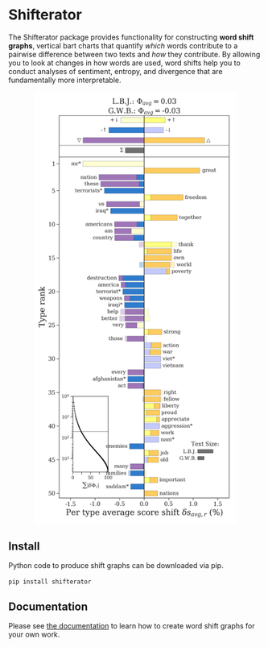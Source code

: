 # Shifterator

The Shifterator package provides functionality for constructing **word shift graphs**, vertical bart charts that quantify *which* words contribute to a pairwise difference between two texts and *how* they contribute. By allowing you to look at changes in how words are used, word shifts help you to conduct analyses of sentiment, entropy, and divergence that are fundamentally more interpretable.

<p align="center">
  <img src ="docs/figs/shift_sentiment_detailed_full.png" width="400"/>
</p>


## Install

Python code to produce shift graphs can be downloaded via pip.

`pip install shifterator`

## Documentation

Please see [the documentation](shifterator.readthedocs.io) to learn how to create word shift graphs for your own work.
